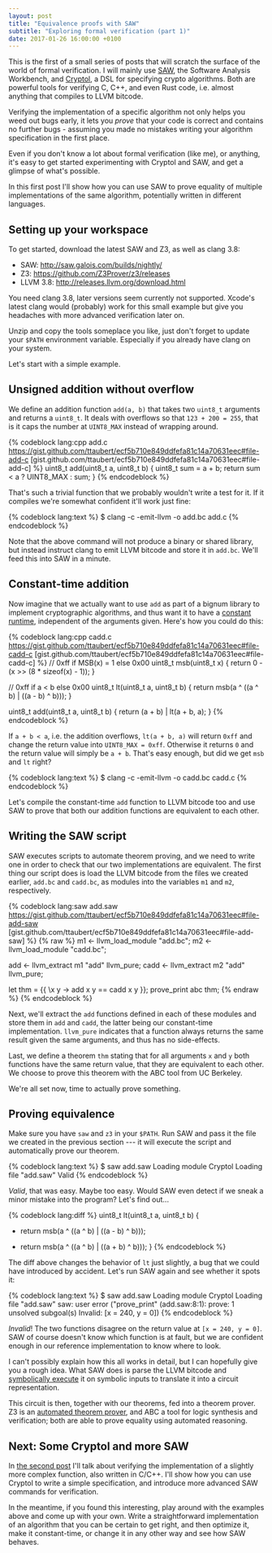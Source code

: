 ```yaml
---
layout: post
title: "Equivalence proofs with SAW"
subtitle: "Exploring formal verification (part 1)"
date: 2017-01-26 16:00:00 +0100
---
```


This is the first of a small series of posts that will scratch the surface of the world of formal verification. I will mainly use [SAW](http://saw.galois.com/), the Software Analysis Workbench, and [Cryptol](http://cryptol.net/), a DSL for specifying crypto algorithms. Both are powerful tools for verifying C, C++, and even Rust code, i.e. almost anything that compiles to LLVM bitcode.

Verifying the implementation of a specific algorithm not only helps you weed out bugs early, it lets you *prove* that your code is correct and contains no further bugs - assuming you made no mistakes writing your algorithm specification in the first place.

Even if you don't know a lot about formal verification (like me), or anything, it's easy to get started experimenting with Cryptol and SAW, and get a glimpse of what's possible.

In this first post I'll show how you can use SAW to prove equality of multiple implementations of the same algorithm, potentially written in different languages.

## Setting up your workspace

To get started, download the latest SAW and Z3, as well as clang 3.8:

* SAW: http://saw.galois.com/builds/nightly/
* Z3: https://github.com/Z3Prover/z3/releases
* LLVM 3.8: http://releases.llvm.org/download.html

You need clang 3.8, later versions seem currently not supported. Xcode's latest clang would (probably) work for this small example but give you headaches with more advanced verification later on.

Unzip and copy the tools someplace you like, just don't forget to update your `$PATH` environment variable. Especially if you already have clang on your system.

Let's start with a simple example.

## Unsigned addition without overflow

We define an addition function `add(a, b)` that takes two `uint8_t` arguments and returns a `uint8_t`. It deals with overflows so that `123 + 200 = 255`, that is it caps the number at `UINT8_MAX` instead of wrapping around.

{% codeblock lang:cpp add.c https://gist.github.com/ttaubert/ecf5b710e849ddfefa81c14a70631eec#file-add-c [gist.github.com/ttaubert/ecf5b710e849ddfefa81c14a70631eec#file-add-c] %}
uint8_t add(uint8_t a, uint8_t b) {
  uint8_t sum = a + b;
  return sum < a ? UINT8_MAX : sum;
}
{% endcodeblock %}

That's such a trivial function that we probably wouldn't write a test for it. If it compiles we're somewhat confident it'll work just fine:

{% codeblock lang:text %}
$ clang -c -emit-llvm -o add.bc add.c
{% endcodeblock %}

Note that the above command will not produce a binary or shared library, but instead instruct clang to emit LLVM bitcode and store it in `add.bc`. We'll feed this into SAW in a minute.

## Constant-time addition

Now imagine that we actually want to use `add` as part of a bignum library to implement cryptographic algorithms, and thus want it to have a [constant runtime](https://cryptocoding.net/index.php/Coding_rules#Avoid_branchings_controlled_by_secret_data), independent of the arguments given. Here's how you could do this:

{% codeblock lang:cpp cadd.c https://gist.github.com/ttaubert/ecf5b710e849ddfefa81c14a70631eec#file-cadd-c [gist.github.com/ttaubert/ecf5b710e849ddfefa81c14a70631eec#file-cadd-c] %}
// 0xff if MSB(x) = 1 else 0x00
uint8_t msb(uint8_t x) {
  return 0 - (x >> (8 * sizeof(x) - 1));
}

// 0xff if a < b else 0x00
uint8_t lt(uint8_t a, uint8_t b) {
  return msb(a ^ ((a ^ b) | ((a - b) ^ b)));
}

uint8_t add(uint8_t a, uint8_t b) {
  return (a + b) | lt(a + b, a);
}
{% endcodeblock %}

If `a + b < a`, i.e. the addition overflows, `lt(a + b, a)` will return `0xff` and change the return value into `UINT8_MAX = 0xff`. Otherwise it returns `0` and the return value will simply be `a + b`. That's easy enough, but did we get `msb` and `lt` right?

{% codeblock lang:text %}
$ clang -c -emit-llvm -o cadd.bc cadd.c
{% endcodeblock %}

Let's compile the constant-time `add` function to LLVM bitcode too and use SAW to prove that both our addition functions are equivalent to each other.

## Writing the SAW script

SAW executes scripts to automate theorem proving, and we need to write one in order to check that our two implementations are equivalent. The first thing our script does is load the LLVM bitcode from the files we created earlier, `add.bc` and `cadd.bc`, as modules into the variables `m1` and `m2`, respectively.

{% codeblock lang:saw add.saw https://gist.github.com/ttaubert/ecf5b710e849ddfefa81c14a70631eec#file-add-saw [gist.github.com/ttaubert/ecf5b710e849ddfefa81c14a70631eec#file-add-saw] %}
{% raw %}
m1 <- llvm_load_module "add.bc";
m2 <- llvm_load_module "cadd.bc";

add <- llvm_extract m1 "add" llvm_pure;
cadd <- llvm_extract m2 "add" llvm_pure;

let thm = {{ \x y -> add x y == cadd x y }};
prove_print abc thm;
{% endraw %}
{% endcodeblock %}

Next, we'll extract the `add` functions defined in each of these modules and store them in `add` and `cadd`, the latter being our constant-time implementation. `llvm_pure` indicates that a function always returns the same result given the same arguments, and thus has no side-effects.

Last, we define a theorem `thm` stating that for all arguments `x` and `y` both functions have the same return value, that they are equivalent to each other. We choose to prove this theorem with the ABC tool from UC Berkeley.

We're all set now, time to actually prove something.

## Proving equivalence

Make sure you have `saw` and `z3` in your `$PATH`. Run SAW and pass it the file we created in the previous section --- it will execute the script and automatically prove our theorem.

{% codeblock lang:text %}
$ saw add.saw
Loading module Cryptol
Loading file "add.saw"
Valid
{% endcodeblock %}

*Valid*, that was easy. Maybe too easy. Would SAW even detect if we sneak a minor mistake into the program? Let's find out...

{% codeblock lang:diff %}
 uint8_t lt(uint8_t a, uint8_t b) {
-  return msb(a ^ ((a ^ b) | ((a - b) ^ b)));
+  return msb(a ^ ((a ^ b) | ((a + b) ^ b)));
 }
{% endcodeblock %}

The diff above changes the behavior of `lt` just slightly, a bug that we could have introduced by accident. Let's run SAW again and see whether it spots it:

{% codeblock lang:text %}
$ saw add.saw
Loading module Cryptol
Loading file "add.saw"
saw: user error ("prove_print" (add.saw:8:1):
prove: 1 unsolved subgoal(s)
Invalid: [x = 240, y = 0])
{% endcodeblock %}

*Invalid*! The two functions disagree on the return value at `[x = 240, y = 0]`. SAW of course doesn't know which function is at fault, but we are confident enough in our reference implementation to know where to look.

I can't possibly explain how this all works in detail, but I can hopefully give you a rough idea. What SAW does is parse the LLVM bitcode and [symbolically execute](https://en.wikipedia.org/wiki/Symbolic_execution) it on symbolic inputs to translate it into a circuit representation.

This circuit is then, together with our theorems, fed into a theorem prover. Z3 is an [automated theorem prover](https://en.wikipedia.org/wiki/Automated_theorem_proving), and ABC a tool for logic synthesis and verification; both are able to prove equality using automated reasoning.

## Next: Some Cryptol and more SAW

In [the second post](/blog/2017/02/simple-cryptol-specifications/) I'll talk about verifying the implementation of a slightly more complex function, also written in C/C++. I'll show how you can use Cryptol to write a simple specification, and introduce more advanced SAW commands for verification.

In the meantime, if you found this interesting, play around with the examples above and come up with your own. Write a straightforward implementation of an algorithm that you can be certain to get right, and then optimize it, make it constant-time, or change it in any other way and see how SAW behaves.
